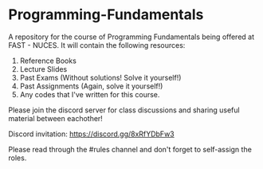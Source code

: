 # Programming-Fundamentals
A repository for the course of Programming Fundamentals being offered at FAST - NUCES. It will contain the following resources:

1. Reference Books
2. Lecture Slides
3. Past Exams (Without solutions! Solve it yourself!)
4. Past Assignments (Again, solve it yourself!)
5. Any codes that I've written for this course.

Please join the discord server for class discussions and sharing useful material between eachother!

Discord invitation: https://discord.gg/8xRfYDbFw3

Please read through the #rules channel and don't forget to self-assign the roles.
